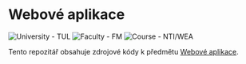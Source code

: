# Webové aplikace
<p>
    <img src="https://img.shields.io/badge/University%20-TUL-5948AD?labelColor=black&style=for-the-badge" alt="University - TUL" />
    <img src="https://img.shields.io/badge/Faculty%20-FM-ea7603?labelColor=black&style=for-the-badge" alt="Faculty - FM" />
    <img src="https://img.shields.io/badge/Course%20-NTI%2FWEA-f1e05a?labelColor=black&style=for-the-badge" alt="Course - NTI/WEA" />
</p>

Tento repozitář obsahuje zdrojové kódy k předmětu [Webové aplikace](https://stag.tul.cz/ects/fakulty/FM/NTI/WEA).